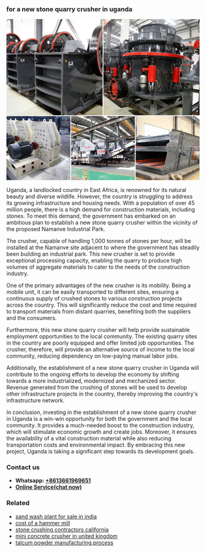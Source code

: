 <h3>for a new stone quarry crusher in uganda</h3><img src='1708497564.jpg' alt=''><p>Uganda, a landlocked country in East Africa, is renowned for its natural beauty and diverse wildlife. However, the country is struggling to address its growing infrastructure and housing needs. With a population of over 45 million people, there is a high demand for construction materials, including stones. To meet this demand, the government has embarked on an ambitious plan to establish a new stone quarry crusher within the vicinity of the proposed Namanve Industrial Park.</p><p>The crusher, capable of handling 1,000 tonnes of stones per hour, will be installed at the Namanve site adjacent to where the government has steadily been building an industrial park. This new crusher is set to provide exceptional processing capacity, enabling the quarry to produce high volumes of aggregate materials to cater to the needs of the construction industry.</p><p>One of the primary advantages of the new crusher is its mobility. Being a mobile unit, it can be easily transported to different sites, ensuring a continuous supply of crushed stones to various construction projects across the country. This will significantly reduce the cost and time required to transport materials from distant quarries, benefiting both the suppliers and the consumers.</p><p>Furthermore, this new stone quarry crusher will help provide sustainable employment opportunities to the local community. The existing quarry sites in the country are poorly equipped and offer limited job opportunities. The crusher, therefore, will provide an alternative source of income to the local community, reducing dependency on low-paying manual labor jobs.</p><p>Additionally, the establishment of a new stone quarry crusher in Uganda will contribute to the ongoing efforts to develop the economy by shifting towards a more industrialized, modernized and mechanized sector. Revenue generated from the crushing of stones will be used to develop other infrastructure projects in the country, thereby improving the country's infrastructure network.</p><p>In conclusion, investing in the establishment of a new stone quarry crusher in Uganda is a win-win opportunity for both the government and the local community. It provides a much-needed boost to the construction industry, which will stimulate economic growth and create jobs. Moreover, it ensures the availability of a vital construction material while also reducing transportation costs and environmental impact. By embracing this new project, Uganda is taking a significant step towards its development goals.</p><h3>Contact us</h3><ul><li><strong>Whatsapp:&nbsp;<a href="https://wa.me/8613661969651">+8613661969651</a></strong></li><li><a href="https://swt.shibang-china.com/?git&amp;zhl&amp;for a new stone quarry crusher in uganda"><strong>Online Service(chat now)</strong></a></li></ul><h3>Related</h3><ul><li><a href='sand wash plant for sale in india.md'>sand wash plant for sale in india</a></li><li><a href='cost of a hammer mill.md'>cost of a hammer mill</a></li><li><a href='stone crushing contractors california.md'>stone crushing contractors california</a></li><li><a href='mini concrete crusher in united kingdom.md'>mini concrete crusher in united kingdom</a></li><li><a href='talcum powder manufacturing process.md'>talcum powder manufacturing process</a></li></ul>
